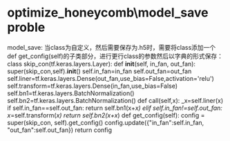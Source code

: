# optimize_honeycomb\model_save proble

model_save:
当class为自定义，然后需要保存为.h5时，需要将class添加一个def get_config(self)的子类部分，进行更行class的参数然后以字典的形式保存：
class skip_con(tf.keras.layers.Layer):
    def __init__(self, in_fan, out_fan):
        super(skip_con,self).__init__()
        self.in_fan=in_fan
        self.out_fan=out_fan
        self.liner=tf.keras.layers.Dense(out_fan,use_bias=False,activation='relu')
        self.transform=tf.keras.layers.Dense(in_fan,use_bias=False)
        self.bn1=tf.keras.layers.BatchNormalization()
        self.bn2=tf.keras.layers.BatchNormalization()
    def call(self,x):
        _x=self.liner(x)
        if self.in_fan==self.out_fan:
            return self.bn1(x+_x)
        elif self.in_fan!=self.out_fan:
            x_=self.transform(_x)
            return self.bn2(x+x_)
    def get_config(self):
        config = super(skip_con, self).get_config()
        config.update({"in_fan":self.in_fan,
                       "out_fan":self.out_fan})
        return config
